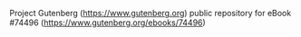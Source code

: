 Project Gutenberg (https://www.gutenberg.org) public repository for
eBook #74496 (https://www.gutenberg.org/ebooks/74496)
